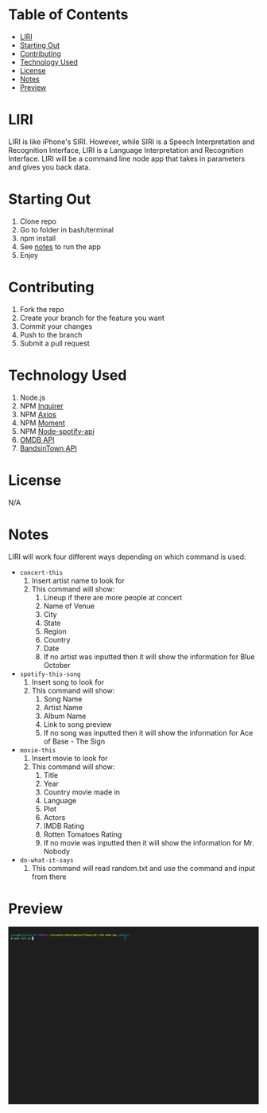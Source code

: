 # Table of Contents <!-- omit in toc -->
- [LIRI](#liri)
- [Starting Out](#starting-out)
- [Contributing](#contributing)
- [Technology Used](#technology-used)
- [License](#license)
- [Notes](#notes)
- [Preview](#preview)
  
# LIRI
LIRI is like iPhone's SIRI. However, while SIRI is a Speech Interpretation and Recognition Interface, LIRI is a Language Interpretation and Recognition Interface. LIRI will be a command line node app that takes in parameters and gives you back data.


# Starting Out 
1. Clone repo
2. Go to folder in bash/terminal
3. npm install
4. See [notes](#notes) to run the app
5. Enjoy

# Contributing
1. Fork the repo
2. Create your branch for the feature you want
3. Commit your changes
4. Push to the branch
5. Submit a pull request
   
# Technology Used
1. Node.js
2. NPM [Inquirer](https://www.npmjs.com/package/inquirer)
3. NPM [Axios](https://www.npmjs.com/package/axios)
4. NPM [Moment](https://www.npmjs.com/package/moment)
5. NPM [Node-spotify-api](https://www.npmjs.com/package/node-spotify-api)
6. [OMDB API](https://www.omdbapi.com/)
7. [BandsinTown API](https://manager.bandsintown.com/support/bandsintown-api)
   
# License
N/A

# Notes
LIRI will work four different ways depending on which command is used:
* `concert-this`
  1. Insert artist name to look for
  2. This command will show:
     1. Lineup if there are more people at concert
     2. Name of Venue
     3. City
     4. State
     5. Region
     6. Country
     7. Date
     8. If no artist was inputted then it will show the information for Blue October
* `spotify-this-song`
  1. Insert song to look for
  2. This command will show:
     1. Song Name
     2. Artist Name
     3. Album Name
     4. Link to song preview
     5. If no song was inputted then it will show the information for Ace of Base - The Sign
* `movie-this`
  1. Insert movie to look for
  2. This command will show:
     1. Title
     2. Year
     3. Country movie made in
     4. Language
     5. Plot
     6. Actors
     7. IMDB Rating
     8. Rotten Tomatoes Rating
     9. If no movie was inputted then it will show the information for Mr. Nobody
* `do-what-it-says`
  1. This command will read random.txt and use the command and input from there

# Preview
![](https://github.com/jhernandeztorres/BC-LIRI-Node-App/blob/master/LiriGif.gif)
